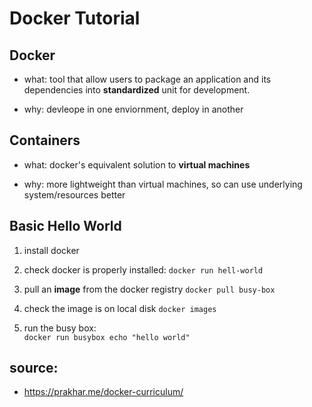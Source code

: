 # Docker Tutorial

## Docker

* what: tool that allow users to package an application and its dependencies into **standardized** unit for development. 

* why: devleope in one enviornment, deploy in another

## Containers

* what: docker's equivalent solution to **virtual machines**

* why: more lightweight than virtual machines, so can use underlying system/resources better

## Basic Hello World

1. install docker

2. check docker is properly installed:
	`docker run hell-world`

3. pull an **image** from the docker registry
	`docker pull busy-box`

4. check the image is on local disk
	`docker images`

5. run the busy box:	
	`docker run busybox echo "hello world"`


## source: 
* https://prakhar.me/docker-curriculum/


